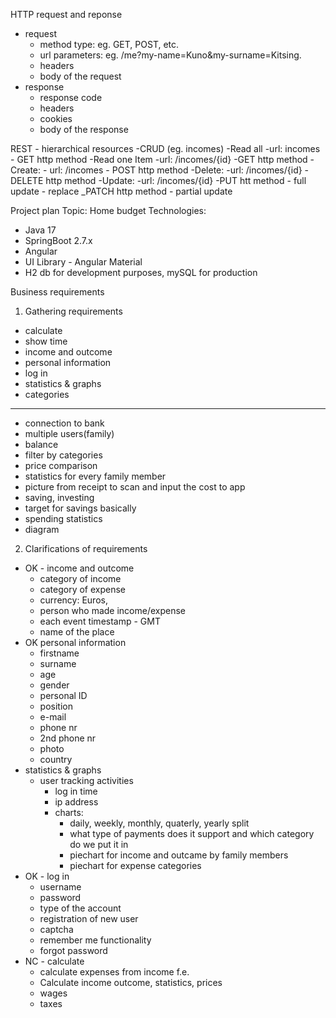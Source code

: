HTTP request and reponse
- request
  - method type: eg. GET, POST, etc.
  - url parameters: eg. /me?my-name=Kuno&my-surname=Kitsing.
  - headers
  - body of the request
- response
  - response code
  - headers
  - cookies
  - body of the response

REST - hierarchical resources
-CRUD (eg. incomes)
  -Read all
    -url: incomes
    - GET http method
  -Read one Item
    -url: /incomes/{id}
    -GET http method
  -Create:
    - url: /incomes
    - POST http method
  -Delete:
    -url: /incomes/{id}
    -DELETE http method
  -Update:
    -url: /incomes/{id}
    -PUT htt method - full update - replace
    _PATCH http method - partial update
    


Project plan
Topic: Home budget
Technologies:
- Java 17
- SpringBoot 2.7.x
- Angular
- UI Library - Angular Material
- H2 db for development purposes, mySQL for production

Business requirements
1. Gathering requirements
- calculate
- show time
- income and outcome
- personal information
- log in
- statistics & graphs
- categories
----------------------------
- connection to bank
- multiple users(family)
- balance
- filter by categories
- price comparison
- statistics for every family member
- picture from receipt to scan and input the cost to app
- saving, investing
- target for savings  basically
- spending statistics
- diagram

2. Clarifications of requirements
- OK - income and outcome
  - category of income
  - category of expense
  - currency: Euros,
  - person who made income/expense
  - each event timestamp - GMT
  - name of the place
- OK personal information
  - firstname
  - surname
  - age
  - gender
  - personal ID
  - position
  - e-mail
  - phone nr
  - 2nd phone nr
  - photo
  - country
- statistics & graphs
  - user tracking activities
    - log in time
    - ip address
    - charts:
      - daily, weekly, monthly, quaterly, yearly split
      - what type of payments does it support and which category do we put it in
      - piechart for income and outcame by family members
      - piechart for expense categories
- OK - log in
  - username
  - password
  - type of the account
  - registration of new user
  - captcha
  - remember me functionality
  - forgot password
- NC - calculate
  - calculate expenses from income f.e.
  - Calculate income outcome, statistics, prices
  - wages
  - taxes